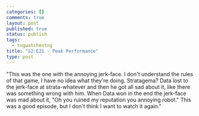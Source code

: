 ```yaml
--- 
categories: []
comments: true
layout: post
published: true
status: publish
tags: 
  - tngwatchestng
title: "S2:E21 - Peak Performance"
type: post
---
```

"This was the one with the annoying jerk-face. I don't understand the rules of that game, I have no idea what they're doing. Stratagema?  Data lost to the jerk-face at strata-whatever and then he got all sad about it, like there was something wrong with him. When Data won in the end the jerk-face was mad about it, "Oh you ruined my reputation you annoying robot." This was a good episode, but I don't think I want to watch it again."
